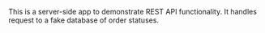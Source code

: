 This is a server-side app to demonstrate REST API functionality.  It handles request to a fake database of order statuses.
